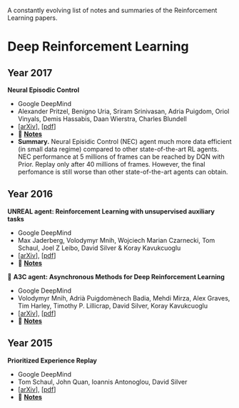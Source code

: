 A constantly evolving list of notes and summaries of the Reinforcement Learning papers.

# Deep Reinforcement Learning
## Year 2017
**Neural Episodic Control**
  - Google DeepMind
  - Alexander Pritzel, Benigno Uria, Sriram Srinivasan, Adria Puigdom, Oriol Vinyals, Demis Hassabis, Daan Wierstra, Charles Blundell
  - [[arXiv](https://arxiv.org/abs/1703.01988v1)], [[pdf](https://arxiv.org/pdf/1703.01988v1.pdf)]
  - :pencil: [**Notes**](./notes/nec-agent.md)
  - **Summary.** Neural Episidic Control (NEC) agent much more data efficient (in small data regime) compared to other state-of-the-art RL agents. NEC performance at 5 millions of frames can be reached by DQN with Prior. Replay only after 40 millions of frames. However, the final perfomance is still worse than other state-of-the-art agents can obtain.

## Year 2016
**UNREAL agent: Reinforcement Learning with unsupervised auxiliary tasks**
  - Google DeepMind
  - Max Jaderberg, Volodymyr Mnih, Wojciech Marian Czarnecki, Tom Schaul, Joel Z Leibo, David Silver & Koray Kavukcuoglu
  - [[arXiv](https://arxiv.org/abs/1611.05397)], [[pdf](https://arxiv.org/pdf/1611.05397.pdf)] 
  - :pencil: [**Notes**](./notes/unreal-agent.md)
  
  
:rocket: **A3C agent: Asynchronous Methods for Deep Reinforcement Learning**
  - Google DeepMind
  - Volodymyr Mnih, Adrià Puigdomènech Badia, Mehdi Mirza, Alex Graves, Tim Harley, Timothy P. Lillicrap, David Silver, Koray Kavukcuoglu
  - [[arXiv](https://arxiv.org/abs/1602.01783v2)], [[pdf](https://arxiv.org/pdf/1602.01783v2.pdf)]
  - :pencil: [**Notes**](./notes/a3c-agent.md)

## Year 2015
**Prioritized Experience Replay**
  - Google DeepMind
  - Tom Schaul, John Quan, Ioannis Antonoglou, David Silver
  - [[arXiv](https://arxiv.org/abs/1511.05952v4)], [[pdf](https://arxiv.org/pdf/1511.05952v4.pdf)]
  - :pencil: [**Notes**](./notes/prioritized-exp-replay.md)

